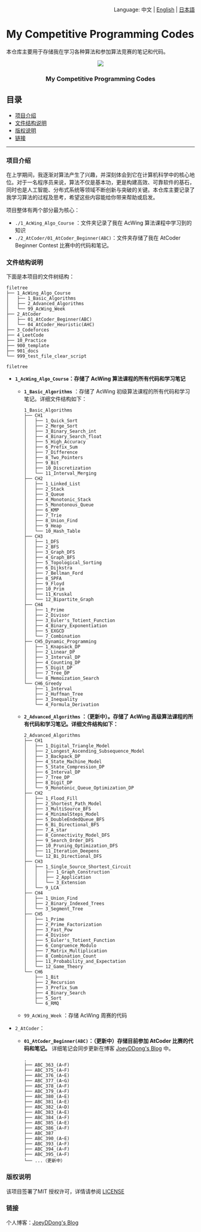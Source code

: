 <div align="right">
  Language:
  中文 | 
  <a title="English" href="901_docs/README_en.md">English</a> | 
  <a title="日本語" href="901_docs/README_jp.md">日本語</a>
</div>


# My Competitive Programming Codes

本仓库主要用于存储我在学习各种算法和参加算法竞赛的笔记和代码。

<p align="center">
  <a href="https://github.com/weiweiweidong/My_Competitive_Programming_Codes">
    <img src="https://my-markdown-picture-bedding.oss-ap-northeast-1.aliyuncs.com/uPic/2025-01-05/Cover_Algorithm.jpeg">
  </a>
  <h3 align="center">My Competitive Programming Codes</h3>
</p>


## 目录

- [项目介绍](#项目介绍)
- [文件结构说明](#文件结构说明)
- [版权说明](#版权说明)
- [链接](#链接)

****

### 项目介绍

在上学期间，我逐渐对算法产生了兴趣，并深刻体会到它在计算机科学中的核心地位。对于一名程序员来说，算法不仅是基本功，更是构建高效、可靠软件的基石，同时也是人工智能、分布式系统等领域不断创新与突破的关键。本仓库主要记录了我学习算法的过程及思考，希望这些内容能给你带来帮助或启发。

项目整体有两个部分最为核心：

- `./1_AcWing_Algo_Course` ：文件夹记录了我在 AcWing 算法课程中学习到的知识
- `./2_AtCoder/01_AtCoder_Beginner(ABC)`：文件夹存储了我在 AtCoder Beginner Contest 比赛中的代码和笔记。

### 文件结构说明

下面是本项目的文件树结构：

```
filetree 
├── 1_AcWing_Algo_Course
│   ├── 1_Basic_Algorithms
│   ├── 2_Advanced_Algorithms
│   └── 99_AcWing_Week
├── 2_AtCoder
│   ├── 01_AtCoder_Beginner(ABC)
│   └── 04_AtCoder_Heuristic(AHC)
├── 3_Codeforces
├── 4_LeetCode
├── 10_Practice
├── 900_template
├── 901_docs
└── 999_test_file_clear_script
```

`filetree`

- **`1_AcWing_Algo_Course`：存储了 AcWing 算法课程的所有代码和学习笔记**

  - **`1_Basic_Algorithms`** ：存储了 AcWing 初级算法课程的所有代码和学习笔记。详细文件结构如下：

    ```
    1_Basic_Algorithms
    ├── CH1
    │   ├── 1_Quick_Sort
    │   ├── 2_Merge_Sort
    │   ├── 3_Binary_Search_int
    │   ├── 4_Binary_Search_float
    │   ├── 5_High_Accuracy
    │   ├── 6_Prefix_Sum
    │   ├── 7_Difference
    │   ├── 8_Two_Pointers
    │   ├── 9_Bit
    │   ├── 10_Discretization
    │   └── 11_Interval_Merging
    ├── CH2
    │   ├── 1_Linked_List
    │   ├── 2_Stack
    │   ├── 3_Queue
    │   ├── 4_Monotonic_Stack
    │   ├── 5_Monotonous_Queue
    │   ├── 6_KMP
    │   ├── 7_Trie
    │   ├── 8_Union_Find
    │   ├── 9_Heap
    │   └── 10_Hash_Table
    ├── CH3
    │   ├── 1_DFS
    │   ├── 2_BFS
    │   ├── 3_Graph_DFS
    │   ├── 4_Graph_BFS
    │   ├── 5_Topological_Sorting
    │   ├── 6_Dijkstra
    │   ├── 7_Bellman_Ford
    │   ├── 8_SPFA
    │   ├── 9_Floyd
    │   ├── 10_Prim
    │   ├── 11_Kruskal
    │   └── 12_Bipartite_Graph
    ├── CH4
    │   ├── 1_Prime
    │   ├── 2_Divisor
    │   ├── 3_Euler's_Totient_Function
    │   ├── 4_Binary_Exponentiation
    │   ├── 5_EXGCD
    │   └── 7_Combination
    ├── CH5_Dynamic_Programming
    │   ├── 1_Knapsack_DP
    │   ├── 2_Linear_DP
    │   ├── 3_Interval_DP
    │   ├── 4_Counting_DP
    │   ├── 5_Digit_DP
    │   ├── 7_Tree_DP
    │   └── 8_Memoization_Search
    └── CH6_Greedy
        ├── 1_Interval
        ├── 2_Huffman_Tree
        ├── 3_Inequality
        └── 4_Formula_Derivation
    ```

  - **`2_Advanced_Algorithms` ：（更新中）。存储了 AcWing 高级算法课程的所有代码和学习笔记。详细文件结构如下：**

    ```
    2_Advanced_Algorithms
    ├── CH1
    │   ├── 1_Digital_Triangle_Model
    │   ├── 2_Longest_Ascending_Subsequence_Model
    │   ├── 3_Backpack_DP
    │   ├── 4_State_Machine_Model
    │   ├── 5_State_Compression_DP
    │   ├── 6_Interval_DP
    │   ├── 7_Tree_DP
    │   ├── 8_Digit_DP
    │   └── 9_Monotonic_Queue_Optimization_DP
    ├── CH2
    │   ├── 1_Flood_Fill
    │   ├── 2_Shortest_Path_Model
    │   ├── 3_MultiSource_BFS
    │   ├── 4_MinimalSteps_Model
    │   ├── 5_DoubleEndedQueue_BFS
    │   ├── 6_Bi_Directional_BFS
    │   ├── 7_A_star
    │   ├── 8_Connectivity_Model_DFS
    │   ├── 9_Search_Order_DFS
    │   ├── 10_Pruning_Optimization_DFS
    │   ├── 11_Iteration_Deepens
    │   └── 12_Bi_Directional_DFS
    ├── CH3
    │   ├── 1_Single_Source_Shortest_Circuit
    │   │   ├── 1_Graph_Construction
    │   │   ├── 2_Application
    │   │   └── 3_Extension
    │   └── 9_LCA
    ├── CH4
    │   ├── 1_Union_Find
    │   ├── 2_Binary_Indexed_Trees
    │   └── 3_Segment_Tree
    ├── CH5
    │   ├── 1_Prime
    │   ├── 2_Prime_Factorization
    │   ├── 3_Fast_Pow
    │   ├── 4_Divisor
    │   ├── 5_Euler's_Totient_Function
    │   ├── 6_Congruence_Modulo
    │   ├── 7_Matrix_Multiplication
    │   ├── 8_Combination_Count
    │   ├── 11_Probability_and_Expectation
    │   └── 12_Game_Theory
    └── CH6
        ├── 1_Bit
        ├── 2_Recursion
        ├── 3_Prefix_Sum
        ├── 4_Binary_Search
        ├── 5_Sort
        └── 6_RMQ
    ```

  - `99_AcWing_Week` ：存储 AcWing 周赛的代码

- `2_AtCoder`：

  - **`01_AtCoder_Beginner(ABC)`：（更新中）存储目前参加 AtCoder 比赛的代码和笔记。** 详细笔记会同步更新在博客 [JoeyDDong's Blog](https://joeyddong.top/) 中。

    ```
    .
    ├── ABC_363_(A~F)
    ├── ABC_375_(A~F)
    ├── ABC_376_(A~E)
    ├── ABC_377_(A~G)
    ├── ABC_378_(A~F)
    ├── ABC_379_(A~F)
    ├── ABC_380_(A~E)
    ├── ABC_381_(A~E)
    ├── ABC_382_(A~D)
    ├── ABC_383_(A~E)
    ├── ABC_384_(A~F)
    ├── ABC_385_(A~E)
    ├── ABC_386_(A~F)
    ├── ABC_387
    ├── ABC_390_(A~E)
    ├── ABC_393_(A~F)
    ├── ABC_394_(A~F)
    ├── ABC_395_(A~F)
    └── ...（更新中）
    ```

### 版权说明

该项目签署了MIT 授权许可，详情请参阅 [LICENSE](LICENSE)

### 链接

个人博客：[JoeyDDong's Blog](https://joeyddong.top/)



